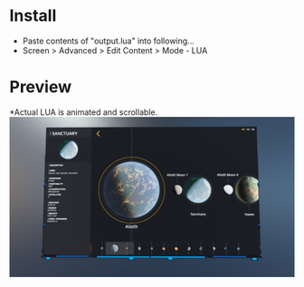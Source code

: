 # Install
- Paste contents of "output.lua" into following...
- Screen > Advanced > Edit Content > Mode - LUA
# Preview
*Actual LUA is animated and scrollable.
![Image of Screen](DU-System-Atlas.png?raw=true)
